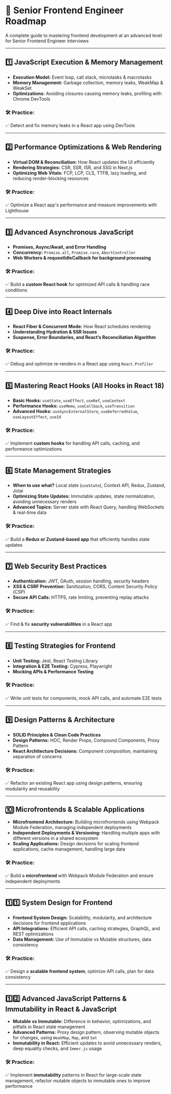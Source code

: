 # 📄 Senior Frontend Engineer Roadmap

A complete guide to mastering frontend development at an advanced level for Senior Frontend Engineer interviews

---

## 1️⃣ JavaScript Execution & Memory Management

- **Execution Model:** Event loop, call stack, microtasks & macrotasks
- **Memory Management:** Garbage collection, memory leaks, WeakMap & WeakSet
- **Optimizations:** Avoiding closures causing memory leaks, profiling with Chrome DevTools

### 🛠️ Practice:

✅ Detect and fix memory leaks in a React app using DevTools

---

## 2️⃣ Performance Optimizations & Web Rendering

- **Virtual DOM & Reconciliation:** How React updates the UI efficiently
- **Rendering Strategies:** CSR, SSR, ISR, and SSG in Next.js
- **Optimizing Web Vitals:** FCP, LCP, CLS, TTFB, lazy loading, and reducing render-blocking resources

### 🛠️ Practice:

✅ Optimize a React app's performance and measure improvements with Lighthouse

---

## 3️⃣ Advanced Asynchronous JavaScript

- **Promises, Async/Await, and Error Handling**
- **Concurrency:** `Promise.all`, `Promise.race`, `AbortController`
- **Web Workers & requestIdleCallback for background processing**

### 🛠️ Practice:

✅ Build a **custom React hook** for optimized API calls & handling race conditions

---

## 4️⃣ Deep Dive into React Internals

- **React Fiber & Concurrent Mode:** How React schedules rendering
- **Understanding Hydration & SSR Issues**
- **Suspense, Error Boundaries, and React’s Reconciliation Algorithm**

### 🛠️ Practice:

✅ Debug and optimize re-renders in a React app using `React.Profiler`

---

## 5️⃣ Mastering React Hooks (All Hooks in React 18)

- **Basic Hooks:** `useState`, `useEffect`, `useRef`, `useContext`
- **Performance Hooks:** `useMemo`, `useCallback`, `useTransition`
- **Advanced Hooks:** `useSyncExternalStore`, `useDeferredValue`, `useLayoutEffect`, `useId`

### 🛠️ Practice:

✅ Implement **custom hooks** for handling API calls, caching, and performance optimizations

---

## 6️⃣ State Management Strategies

- **When to use what?** Local state (`useState`), Context API, Redux, Zustand, Jotai
- **Optimizing State Updates:** Immutable updates, state normalization, avoiding unnecessary renders
- **Advanced Topics:** Server state with React Query, handling WebSockets & real-time data

### 🛠️ Practice:

✅ Build a **Redux or Zustand-based app** that efficiently handles state updates

---

## 7️⃣ Web Security Best Practices

- **Authentication:** JWT, OAuth, session handling, security headers
- **XSS & CSRF Prevention:** Sanitization, CORS, Content Security Policy (CSP)
- **Secure API Calls:** HTTPS, rate limiting, preventing replay attacks

### 🛠️ Practice:

✅ Find & fix **security vulnerabilities** in a React app

---

## 8️⃣ Testing Strategies for Frontend

- **Unit Testing:** Jest, React Testing Library
- **Integration & E2E Testing:** Cypress, Playwright
- **Mocking APIs & Performance Testing**

### 🛠️ Practice:

✅ Write unit tests for components, mock API calls, and automate E2E tests

---

## 9️⃣ Design Patterns & Architecture

- **SOLID Principles & Clean Code Practices**
- **Design Patterns:** HOC, Render Props, Compound Components, Proxy Pattern
- **React Architecture Decisions:** Component composition, maintaining separation of concerns

### 🛠️ Practice:

✅ Refactor an existing React app using design patterns, ensuring modularity and reusability

---

## 🔟 Microfrontends & Scalable Applications

- **Microfrontend Architecture:** Building microfrontends using Webpack Module Federation, managing independent deployments
- **Independent Deployments & Versioning:** Handling multiple apps with different versions in a shared ecosystem
- **Scaling Applications:** Design decisions for scaling frontend applications, cache management, handling large data

### 🛠️ Practice:

✅ Build a **microfrontend** with Webpack Module Federation and ensure independent deployments

---

## 1️⃣1️⃣ System Design for Frontend

- **Frontend System Design:** Scalability, modularity, and architecture decisions for frontend applications
- **API Integrations:** Efficient API calls, caching strategies, GraphQL, and REST optimizations
- **Data Management:** Use of Immutable vs Mutable structures, data consistency

### 🛠️ Practice:

✅ Design a **scalable frontend system**, optimize API calls, plan for data consistency

---

## 1️⃣2️⃣ Advanced JavaScript Patterns & Immutability in React & JavaScript

- **Mutable vs Immutable:** Difference in behavior, optimizations, and pitfalls in React state management
- **Advanced Patterns:** Proxy design pattern, observing mutable objects for changes, using `WeakMap`, `Map`, and `Set`
- **Immutability in React:** Efficient updates to avoid unnecessary renders, deep equality checks, and `Immer.js` usage

### 🛠️ Practice:

✅ Implement **immutability** patterns in React for large-scale state management, refactor mutable objects to immutable ones to improve performance
